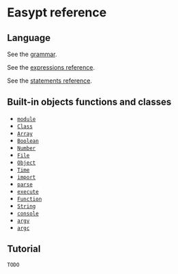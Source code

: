 # Easypt reference

## Language

See the [grammar](grammar.md).

See the [expressions reference](expressions.md).

See the [statements reference](statements.md).

## Built-in objects functions and classes

- [`module`](module.md)
- [`Class`](Class.md)
- [`Array`](Array.md)
- [`Boolean`](Boolean.md)
- [`Number`](Number.md)
- [`File`](File.md)
- [`Object`](Object.md)
- [`Time`](Time.md)
- [`import`](import.md)
- [`parse`](parse.md)
- [`execute`](execute.md)
- [`Function`](Function.md)
- [`String`](String.md)
- [`console`](console.md)
- [`argv`](argv.md)
- [`argc`](argc.md)


## Tutorial

`TODO`

